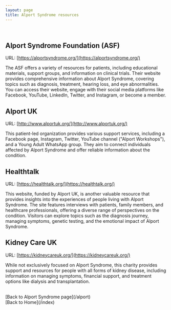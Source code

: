 ```yaml
---
layout: page
title: Alport Syndrome resources
---
```


<br>

## Alport Syndrome Foundation (ASF)

URL: [https://alportsyndrome.org/](https://alportsyndrome.org/)

The ASF offers a variety of resources for patients, including educational materials, support groups, and information on clinical trials. Their website provides comprehensive information about Alport Syndrome, covering topics such as diagnosis, treatment, hearing loss, and eye abnormalities. You can access their website, engage with their social media platforms like Facebook, YouTube, LinkedIn, Twitter, and Instagram, or become a member.

## Alport UK

URL: [http://www.alportuk.org/](http://www.alportuk.org/)

This patient-led organization provides various support services, including a Facebook page, Instagram, Twitter, YouTube channel ("Alport Workshops"), and a Young Adult WhatsApp group. They aim to connect individuals affected by Alport Syndrome and offer reliable information about the condition.

## Healthtalk

URL: [https://healthtalk.org/](https://healthtalk.org/)

This website, funded by Alport UK, is another valuable resource that provides insights into the experiences of people living with Alport Syndrome. The site features interviews with patients, family members, and healthcare professionals, offering a diverse range of perspectives on the condition. Visitors can explore topics such as the diagnosis journey, managing symptoms, genetic testing, and the emotional impact of Alport Syndrome.

## Kidney Care UK

URL: [https://kidneycareuk.org/](https://kidneycareuk.org/)

While not exclusively focused on Alport Syndrome, this charity provides support and resources for people with all forms of kidney disease, including information on managing symptoms, financial support, and treatment options like dialysis and transplantation.

<br>
[Back to Alport Syndrome page](/alport)
<br>
[Back to Home](/index)
